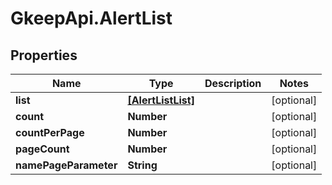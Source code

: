 # GkeepApi.AlertList

## Properties
Name | Type | Description | Notes
------------ | ------------- | ------------- | -------------
**list** | [**[AlertListList]**](AlertListList.md) |  | [optional] 
**count** | **Number** |  | [optional] 
**countPerPage** | **Number** |  | [optional] 
**pageCount** | **Number** |  | [optional] 
**namePageParameter** | **String** |  | [optional] 
